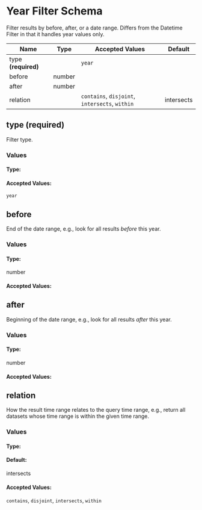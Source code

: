 

# Year Filter Schema

Filter results by before, after, or a date range. Differs from the Datetime Filter in that it handles year values only.


| Name | Type | Accepted Values | Default |
|------|------|--------|---------|
| type **(required)**| | `year`|  |
| before| number| |  |
| after| number| |  |
| relation| | `contains`, `disjoint`, `intersects`, `within`| intersects |


## type **(required)**

Filter type.

### Values

#### Type:


#### Accepted Values:
`year`

## before

End of the date range, e.g., look for all results *before* this year.

### Values

#### Type:
number

#### Accepted Values:


## after

Beginning of the date range, e.g., look for all results *after* this year.

### Values

#### Type:
number

#### Accepted Values:


## relation

How the result time range relates to the query time range, e.g., return all datasets whose time range is within the given time range.

### Values

#### Type:

#### Default:
intersects

#### Accepted Values:
`contains`, `disjoint`, `intersects`, `within`


